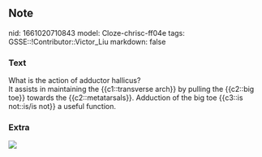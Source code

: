 ## Note
nid: 1661020710843
model: Cloze-chrisc-ff04e
tags: GSSE::!Contributor::Victor_Liu
markdown: false

### Text
<div>
  What is the action of adductor hallicus?
</div>It assists in maintaining the {{c1::transverse arch}} by
pulling the {{c2::big toe}} towards the {{c2::metatarsals}}.
Adduction of the big toe {{c3::is not::is/is not}} a useful
function.

### Extra
<img src="paste-52fbf47699c9f9cfa643a90518e56c9c2dd8b9c9.jpg">
